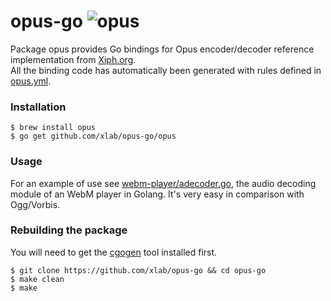opus-go ![opus](https://xiph.org/images/logos/fish_xiph_org.png)
=======

Package opus provides Go bindings for Opus encoder/decoder reference implementation from [Xiph.org](https://www.xiph.org).<br />
All the binding code has automatically been generated with rules defined in [opus.yml](/opus.yml).

### Installation

```
$ brew install opus
$ go get github.com/xlab/opus-go/opus
```

### Usage

For an example of use see [webm-player/adecoder.go](https://github.com/xlab/libvpx-go/blob/master/cmd/webm-player/adecoder.go), the audio decoding module of an WebM player in Golang. It's very easy in comparison with Ogg/Vorbis.

### Rebuilding the package

You will need to get the [cgogen](https://git.io/cgogen) tool installed first.

```
$ git clone https://github.com/xlab/opus-go && cd opus-go
$ make clean
$ make
```

